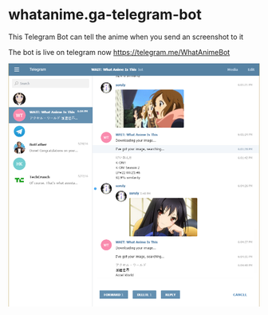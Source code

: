 # whatanime.ga-telegram-bot
This Telegram Bot can tell the anime when you send an screenshot to it

The bot is live on telegram now https://telegram.me/WhatAnimeBot

![Demo](demo.png)
